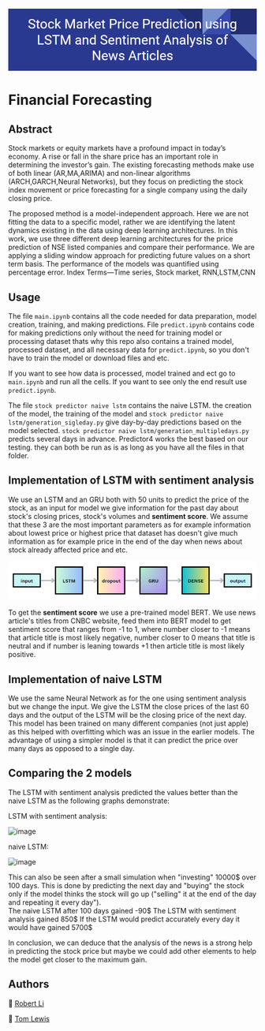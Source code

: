 ![Project Header](/figures/label.PNG)

# Financial Forecasting

## Abstract

Stock markets or equity markets have a profound impact in today’s economy. A rise or fall in the share price has an important role in determining the investor’s gain.
The existing forecasting methods make use of both linear (AR,MA,ARIMA) and non-linear algorithms (ARCH,GARCH,Neural Networks),
but they focus on predicting the stock index movement or price forecasting for a single company using the daily closing price. 

The proposed method is a model-independent approach. Here we are not fitting the data to a specific model, rather we are identifying the latent dynamics existing 
in the data using deep learning architectures. In this work, we use three different deep learning architectures for the price prediction of NSE listed companies
and compare their performance. We are applying a sliding window approach for predicting future values on a short term basis. The performance of the models was
quantified using percentage error. Index Terms—Time series, Stock market, RNN,LSTM,CNN

## Usage

The file `main.ipynb` contains all the code needed for data preparation, model creation, training, and making predictions. 
File  `predict.ipynb` contains code for making predictions only without the need for training model or processing dataset thats why this repo also contains a trained model, processed dataset, and all necessary data for `predict.ipynb`, so you don't have to train the model or download files and etc. 

If you want to see how data is processed, model trained and ect go to `main.ipynb` and run all the cells. If you want to see only the end result use `predict.ipynb`.

The file `stock predictor naive lstm` contains the naive LSTM. the creation of the model, the training of the model and
`stock predictor naive lstm/generation_sigleday.py` give day-by-day predictions based on the model selected.
`stock predictor naive lstm/generation_multipledays.py` predicts several days in advance.
Predictor4 works the best based on our testing. 
they can both be run as is as long as you have all the files in that folder.

## Implementation of LSTM with sentiment analysis

We use an LSTM and an GRU both with 50 units to predict the price of the stock, as an input for model we give information for the past day about stock's closing prices, stock's volumes and **sentiment score**. We assume that these 3 are the most important parameters as for example information about lowest price or highest price that dataset has doesn't give much information as for example price in the end of the day when news about stock already affected price and etc. 

![Model Structure](/figures/model.PNG)

To get the **sentiment score** we use a pre-trained model BERT. We use news article's titles from CNBC website, feed them into BERT model to get sentiment score that ranges from -1 to 1, where number closer to -1 means that article title is most likely negative, number closer to 0 means that title is neutral and if number is leaning towards +1 then article title is most likely positive.  

## Implementation of naive LSTM

We use the same Neural Network as for the one using sentiment analysis but we change the input. We give the LSTM the close prices of the last 60 days and the output of the LSTM will be the closing price of the next day. This model has been trained on many different companies (not just apple) as this helped with overfitting which was an issue in the earlier models. The advantage of using a simpler model is that it can predict the price over many days as opposed to a single day. 


## Comparing the 2 models

The LSTM with sentiment analysis predicted the values better than the naive LSTM as the following graphs demonstrate:

LSTM with sentiment analysis:

![image](https://github.com/mediolanum1/financial_forecasting/assets/71010075/ad833645-fb8b-43de-a1e3-47eb030ffacd)



naive LSTM:

![image](https://github.com/mediolanum1/financial_forecasting/assets/71010075/62140d0a-6af9-4ef6-a6a1-012273ee4c4c)

This can also be seen after a small simulation when "investing" 10000$ over 100 days. This is done by predicting the next day and "buying" the stock only if the model thinks the stock will go up ("selling" it at the end of the day and repeating it every day").  
The naive LSTM after 100 days gained -90$
The LSTM with sentiment analysis gained 850$
If the LSTM would predict accurately every day it would have gained 5700$

In conclusion, we can deduce that the analysis of the news is a strong help in predicting the stock price but maybe we could add other elements to help the model get closer to the maximum gain.

## Authors


:link: [Robert Li](https://github.com/mediolanum1)

:link: [Tom Lewis](https://github.com/tom837)
